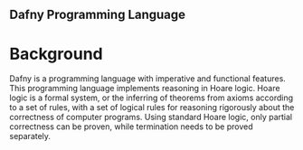 ## Dafny Programming Language 

# Background
   Dafny is a programming language with imperative and functional features. This programming language implements reasoning in Hoare logic. Hoare logic is a formal system, or the inferring of theorems from axioms according to a set of rules, with a set of logical rules for reasoning rigorously about the correctness of computer programs. Using standard Hoare logic, only partial correctness can be proven, while termination needs to be proved separately.
